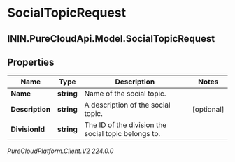 # SocialTopicRequest

## ININ.PureCloudApi.Model.SocialTopicRequest

## Properties

|Name | Type | Description | Notes|
|------------ | ------------- | ------------- | -------------|
| **Name** | **string** | Name of the social topic. | |
| **Description** | **string** | A description of the social topic. | [optional] |
| **DivisionId** | **string** | The ID of the division the social topic belongs to. | |



_PureCloudPlatform.Client.V2 224.0.0_
